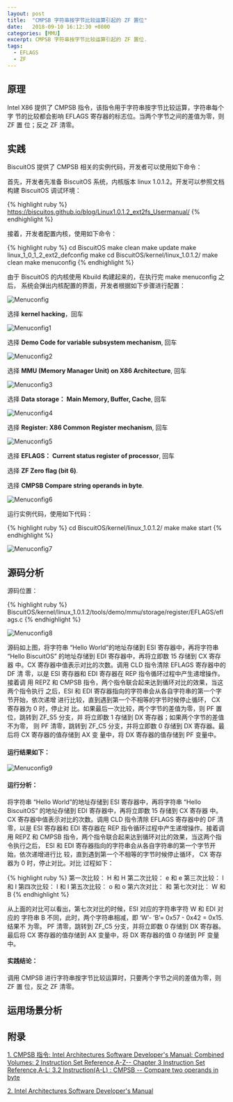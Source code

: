 ```yaml
---
layout: post
title:  "CMPSB 字符串按字节比较运算引起的 ZF 置位"
date:   2018-09-10 16:12:30 +0800
categories: [MMU]
excerpt: CMPSB 字符串按字节比较运算引起的 ZF 置位.
tags:
  - EFLAGS
  - ZF
---
```


## 原理

Intel X86 提供了 CMPSB 指令，该指令用于字符串按字节比较运算，字符串每个字
节的比较都会影响 EFLAGS 寄存器的标志位。当两个字节之间的差值为零，则 ZF 置
位；反之  ZF 清零。

## 实践

BiscuitOS 提供了 CMPSB 相关的实例代码，开发者可以使用如下命令：

首先，开发者先准备 BiscuitOS 系统，内核版本 linux 1.0.1.2。开发可以参照文档
构建 BiscuitOS 调试环境：

{% highlight ruby %}
https://biscuitos.github.io/blog/Linux1.0.1.2_ext2fs_Usermanual/
{% endhighlight %}


接着，开发者配置内核，使用如下命令：

{% highlight ruby %}
cd BiscuitOS
make clean
make update
make linux_1_0_1_2_ext2_defconfig
make
cd BiscuitOS/kernel/linux_1.0.1.2/
make clean
make menuconfig
{% endhighlight %}

由于 BiscuitOS 的内核使用 Kbuild 构建起来的，在执行完 make menuconfig 之后，
系统会弹出内核配置的界面，开发者根据如下步骤进行配置：

![Menuconfig](https://raw.githubusercontent.com/EmulateSpace/PictureSet/master/BiscuitOS/kernel/MMU000003.png)

选择 **kernel hacking**，回车

![Menuconfig1](https://raw.githubusercontent.com/EmulateSpace/PictureSet/master/BiscuitOS/kernel/MMU000004.png)

选择 **Demo Code for variable subsystem mechanism**, 回车

![Menuconfig2](https://raw.githubusercontent.com/EmulateSpace/PictureSet/master/BiscuitOS/kernel/MMU000005.png)

选择 **MMU (Memory Manager Unit) on X86 Architecture**, 回车

![Menuconfig3](https://raw.githubusercontent.com/EmulateSpace/PictureSet/master/BiscuitOS/kernel/MMU000006.png)

选择 **Data storage： Main  Memory, Buffer, Cache**, 回车

![Menuconfig4](https://raw.githubusercontent.com/EmulateSpace/PictureSet/master/BiscuitOS/kernel/MMU000007.png)

选择 **Register: X86 Common Register mechanism**, 回车

![Menuconfig5](https://raw.githubusercontent.com/EmulateSpace/PictureSet/master/BiscuitOS/kernel/MMU000008.png)

选择 **EFLAGS： Current status register of processor**, 回车

选择 **ZF Zero flag (bit 6)**.

选择 **CMPSB   Compare string operands in byte**.

![Menuconfig6](https://raw.githubusercontent.com/EmulateSpace/PictureSet/master/BiscuitOS/kernel/MMU000229.png)

运行实例代码，使用如下代码：

{% highlight ruby %}
cd BiscuitOS/kernel/linux_1.0.1.2/
make 
make start
{% endhighlight %}

![Menuconfig7](https://raw.githubusercontent.com/EmulateSpace/PictureSet/master/BiscuitOS/kernel/MMU000230.png)

## 源码分析

源码位置：

{% highlight ruby %}
BiscuitOS/kernel/linux_1.0.1.2/tools/demo/mmu/storage/register/EFLAGS/eflags.c
{% endhighlight %}

![Menuconfig8](https://raw.githubusercontent.com/EmulateSpace/PictureSet/master/BiscuitOS/kernel/MMU000231.png)

源码如上图，将字符串 “Hello World”的地址存储到 ESI 寄存器中，再将字符串 
“Hello BiscuitOS” 的地址存储到 EDI 寄存器中，再将立即数 15 存储到 CX 寄存器
中。CX 寄存器中值表示对比的次数。调用 CLD 指令清除 EFLAGS 寄存器中的 DF 清
零，以是 ESI 寄存器和 EDI 寄存器在 REP 指令循环过程中产生递增操作。接着调
用 REPZ 和 CMPSB 指令，两个指令联合起来达到循环对比的效果，当这两个指令执行
之后，ESI 和 EDI 寄存器指向的字符串会从各自字符串的第一个字节开始，依次递增
进行比较，直到遇到第一个不相等的字节时候停止循环， CX 寄存器为 0 时，停止对
比。如果最后一次比较，两个字节的差值为零，则 PF 置位，跳转到 ZF_S5 分支，并
将立即数 1 存储到 DX 寄存器；如果两个字节的差值不为零， 则 PF 清零，跳转到 
ZF_C5 分支，并将立即数 0 存储到 DX 寄存器。最后将 CX 寄存器的值存储到 AX 变
量中，将 DX 寄存器的值存储到 PF 变量中。

#### 运行结果如下：

![Menuconfig9](https://raw.githubusercontent.com/EmulateSpace/PictureSet/master/BiscuitOS/kernel/MMU000232.png)

#### 运行分析：

将字符串 “Hello World”的地址存储到 ESI 寄存器中，再将字符串 
“Hello BiscuitOS” 的地址存储到 EDI 寄存器中，再将立即数 15 存储到 CX 寄存器
中。CX 寄存器中值表示对比的次数。调用 CLD 指令清除 EFLAGS 寄存器中的 DF 清
零，以是 ESI 寄存器和 EDI 寄存器在 REP 指令循环过程中产生递增操作。接着调用 
REPZ 和 CMPSB 指令，两个指令联合起来达到循环对比的效果，当这两个指令执行之后，
ESI 和 EDI 寄存器指向的字符串会从各自字符串的第一个字节开始，依次递增进行比
较，直到遇到第一个不相等的字节时候停止循环， CX 寄存器为 0 时，停止对比。对比
过程如下：

{% highlight ruby %}
第一次比较： H 和 H
第二次比较： e 和 e
第三次比较： l 和 l
第四次比较： l 和 l
第五次比较： o 和 o
第六次对比：   和
第七次对比： W 和 B
{% endhighlight %}

从上面的对比可以看出，第七次对比的时候，ESI 对应的字符串字符 W 和 EDI 对应的
字符串 B 不同，此时，两个字符串相减，即 ‘W’- ‘B’= 0x57 - 0x42 = 0x15. 结果不
为零。 PF 清零，跳转到 ZF_C5 分支，并将立即数 0 存储到 DX 寄存器。最后将 CX 
寄存器的值存储到 AX 变量中，将 DX 寄存器的值 0 存储到 PF 变量中。

#### 实践结论：

调用 CMPSB 进行字符串按字节比较运算时，只要两个字节之间的差值为零，则 ZF 置
位，反之 ZF 清零。

## 运用场景分析

## 附录

[1. CMPSB 指令: Intel Architectures Software Developer's Manual: Combined Volumes: 2 Instruction Set Reference,A-Z-- Chapter 3 Instruction Set Reference,A-L: 3.2 Instruction(A-L) : CMPSB -- Compare two operands in byte](https://software.intel.com/en-us/articles/intel-sdm)

[2. Intel Architectures Software Developer's Manual](https://github.com/BiscuitOS/Documentation/blob/master/Datasheet/Intel-IA32_DevelopmentManual.pdf)
